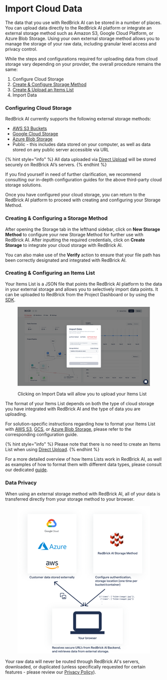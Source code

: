 # Import Cloud Data

The data that you use with RedBrick AI can be stored in a number of places. You can upload data directly to the RedBrick AI platform or integrate an external storage method such as Amazon S3, Google Cloud Platform, or Azure Blob Storage. Using your own external storage method allows you to manage the storage of your raw data, including granular level access and privacy control.

While the steps and configurations required for uploading data from cloud storage vary depending on your provider, the overall procedure remains the same:&#x20;

1. Configure Cloud Storage
2. [Create & Configure Storage Method](./#creating-and-configuring-a-storage-method)
3. [Create & Upload an Items List](./#creating-and-configuring-your-items-list)
4. Import Data

### Configuring Cloud Storage

RedBrick AI currently supports the following external storage methods:

* [AWS S3 Buckets](configuring-aws-s3.md)
* [Google Cloud Storage](configuring-gcs.md)
* [Azure Blob Storage](configuring-azure-blob.md)
* Public - this includes data stored on your computer, as well as data stored on any public server accessible via URL

{% hint style="info" %}
All data uploaded via [Direct Upload](../direct-data-upload.md) will be stored securely on RedBrick AI’s servers.
{% endhint %}

If you find yourself in need of further clarification, we recommend consulting our in-depth configuration guides for the above third-party cloud storage solutions.

Once you have configured your cloud storage, you can return to the RedBrick AI platform to proceed with creating and configuring your Storage Method.



### Creating & Configuring a Storage Method

After opening the Storage tab in the lefthand sidebar, click on **New Storage Method** to configure your new Storage Method for further use with RedBrick AI. After inputting the required credentials, click on **Create Storage** to integrate your cloud storage with RedBrick AI.

You can also make use of the **Verify** action to ensure that your file path has been correctly designated and integrated with RedBrick AI.



### Creating & Configuring an Items List

Your Items List is a JSON file that points the RedBrick AI platform to the data in your external storage and allows you to selectively import data points. It can be uploaded to RedBrick from the Project Dashboard or by using the [SDK](../../python-sdk/sdk-overview/importing-data-and-annotations.md).

<figure><img src="../../.gitbook/assets/items_list_popout.png" alt=""><figcaption><p>Clicking on Import Data will allow you to upload your Items List</p></figcaption></figure>

The format of your Items List depends on both the type of cloud storage you have integrated with RedBrick AI and the type of data you are uploading.

For solution-specific instructions regarding how to format your Items List with [AWS S3](configuring-aws-s3.md#items-path), [GCS](configuring-gcs.md#items-path), or [Azure Blob Storage](configuring-azure-blob.md#items-path), please refer to the corresponding configuration guide.

{% hint style="info" %}
Please note that there is no need to create an Items List when using [Direct Upload](../direct-data-upload.md).
{% endhint %}

For a more detailed overview of how Items Lists work in RedBrick AI, as well as examples of how to format them with different data types, please consult our dedicated [guide](creating-an-items-list.md).



### Data Privacy

When using an external storage method with RedBrick AI, all of your data is transferred directly from your storage method to your browser.

<figure><img src="../../.gitbook/assets/Group 476.png" alt=""><figcaption></figcaption></figure>

Your raw data will never be routed through RedBrick AI's servers, downloaded, or duplicated (unless specifically requested for certain features - please review our [Privacy Policy](https://redbrickai.com/policies/privacy.pdf)).&#x20;
